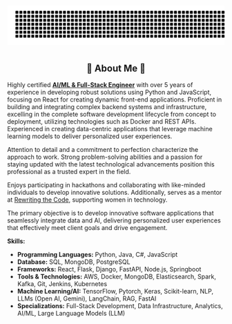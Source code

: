 ![gitartwork](gitartwork.svg)
# <h2 align="center"> 💫  About Me  💫 </h3>

Highly certified **<u>AI/ML & Full-Stack Engineer</u>** with over 5 years of experience in developing robust solutions using Python and JavaScript, focusing on React for creating dynamic front-end applications. Proficient in building and integrating complex backend systems and infrastructure, excelling in the complete software development lifecycle from concept to deployment, utilizing technologies such as Docker and REST APIs. Experienced in creating data-centric applications that leverage machine learning models to deliver personalized user experiences.

Attention to detail and a commitment to perfection characterize the approach to work. Strong problem-solving abilities and a passion for staying updated with the latest technological advancements position this professional as a trusted expert in the field.

Enjoys participating in hackathons and collaborating with like-minded individuals to develop innovative solutions. Additionally, serves as a mentor at [Rewriting the Code](https://rewritingthecode.org), supporting women in technology.

The primary objective is to develop innovative software applications that seamlessly integrate data and AI, delivering personalized user experiences that effectively meet client goals and drive engagement.

**Skills:**
- **Programming Languages:** Python, Java, C#, JavaScript
- **Database:** SQL, MongoDB, PostgreSQL
- **Frameworks:** React, Flask, Django, FastAPI, Node.js, Springboot
- **Tools & Technologies:** AWS, Docker, MongoDB, Elasticsearch, Spark, Kafka, Git, Jenkins, Kubernetes
- **Machine Learning/AI:** TensorFlow, Pytorch, Keras, Scikit-learn, NLP, LLMs (Open AI, Gemini), LangChain, RAG, FastAI 
- **Specializations:** Full-Stack Development, Data Infrastructure, Analytics, AI/ML, Large Language Models (LLM)
